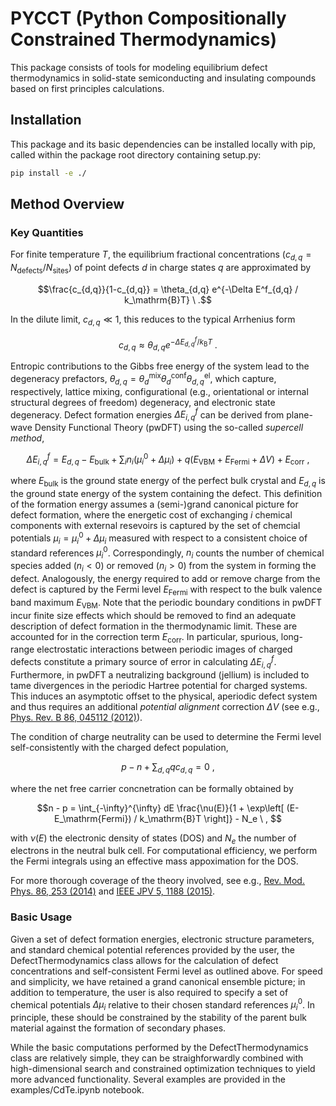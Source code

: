 # PYCCT (Python Compositionally Constrained Thermodynamics)

This package consists of tools for modeling equilibrium defect thermodynamics in solid-state semiconducting and insulating compounds based on first principles calculations.


## Installation
This package and its basic dependencies can be installed locally with pip, called within the package root directory containing setup.py:

```bash
pip install -e ./
```

## Method Overview
### Key Quantities
For finite temperature $T$, the equilibrium fractional concentrations ($c_{d,q} = N_\mathrm{defects}/N_\mathrm{sites}$) of point defects $d$ in charge states $q$ are approximated by

$$\frac{c_{d,q}}{1-c_{d,q}} = \theta_{d,q} e^{-\Delta E^f_{d,q} / k_\mathrm{B}T} \ .$$

In the dilute limit, $c_{d,q} \ll 1$, this reduces to the typical Arrhenius form

$$c_{d,q} \approx \theta_{d,q} e^{-\Delta E^f_{d,q} / k_\mathrm{B}T} \ .$$

Entropic contributions to the Gibbs free energy of the system lead to the degeneracy prefactors, $\theta_{d,q} = \theta^\mathrm{mix}_d \theta^\mathrm{conf}_d \theta^\mathrm{el}_{d,q}$, which capture, respectively, lattice mixing, configurational (e.g., orientational or internal structural degrees of freedom) degeneracy, and electronic state degeneracy.  Defect formation energies $\Delta E^f_{i,q}$ can be derived from plane-wave Density Functional Theory (pwDFT) using the so-called *supercell method*,

$$\Delta E^f_{i,q} = E_{d,q} - E_\mathrm{bulk} + \sum_i n_i(\mu_i^0 + \Delta \mu_i) + q(E_\mathrm{VBM} + E_\mathrm{Fermi} + \Delta V) + E_\mathrm{corr} \ ,$$

where $E_\mathrm{bulk}$ is the ground state energy of the perfect bulk crystal and $E_{d,q}$ is the ground state energy of the system containing the defect. This definition of the formation energy assumes a (semi-)grand canonical picture for defect formation, where the energetic cost of exchanging $i$ chemical components with external resevoirs is captured by the set of chemcial potentials $\mu_i = \mu_i^0 + \Delta \mu_i$ measured with respect to a consistent choice of standard references $\mu_i^0$.  Correspondingly, $n_i$ counts the number of chemical species added ($n_i < 0$) or removed ($n_i > 0$) from the system in forming the defect. Analogously, the energy required to add or remove charge from the defect is captured by the Fermi level $E_\mathrm{Fermi}$ with respect to the bulk valence band maximum $E_\mathrm{VBM}$. Note that the periodic boundary conditions in pwDFT incur finite size effects which should be removed to find an adequate description of defect formation in the thermodynamic limit. These are accounted for in the correction term $E_\mathrm{corr}$. In particular, spurious, long-range electrostatic interactions between periodic images of charged defects constitute a primary source of error in calculating $\Delta E^f_{i,q}$. Furthermore, in pwDFT a neutralizing background (jellium) is included to tame divergences in the periodic Hartree potential for charged systems. This induces an asymptotic offset to the physical, aperiodic defect system and thus requires an additional *potential alignment* correction $\Delta V$ (see e.g., [Phys. Rev. B 86, 045112 (2012)](https://journals.aps.org/prb/abstract/10.1103/PhysRevB.86.045112)).

The condition of charge neutrality can be used to determine the Fermi level self-consistently with the charged defect population, 

$$p - n + \sum_{d,q} q c_{d,q} = 0 \ ,$$

where the net free carrier concnetration can be formally obtained by

$$n - p = \int_{-\infty}^{\infty} dE \frac{\nu(E)}{1 + \exp\left[ (E-E_\mathrm{Fermi}) / k_\mathrm{B}T \right]} - N_e \ , $$

with $\nu(E)$ the electronic density of states (DOS) and $N_e$ the number of electrons in the neutral bulk cell. For computational efficiency, we perform the Fermi integrals using an effective mass appoximation for the DOS.

For more thorough coverage of the theory involved, see e.g., [Rev. Mod. Phys. 86, 253 (2014)](https://journals.aps.org/rmp/abstract/10.1103/RevModPhys.86.253) and [IEEE JPV 5, 1188 (2015)](https://ieeexplore.ieee.org/document/7110503).

### Basic Usage 
Given a set of defect formation energies, electronic structure parameters, and standard chemical potential references provided by the user, the DefectThermodynamics class allows for the calculation of defect concentrations and self-consistent Fermi level as outlined above. For speed and simplicity, we have retained a grand canonical ensemble picture; in addition to temperature, the user is also required to specify a set of chemical potentials $\Delta \mu_i$ relative to their chosen standard references $\mu_i^0$. In principle, these should be constrained by the stability of the parent bulk material against the formation of secondary phases. 

While the basic computations performed by the DefectThermodynamics class are relatively simple, they can be straighforwardly combined with high-dimensional search and constrained optimization techniques to yield more advanced functionality. Several examples are provided in the examples/CdTe.ipynb notebook.